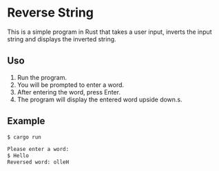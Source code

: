# Reverse String

This is a simple program in Rust that takes a user input, inverts the input string and displays the inverted string.

## Uso

1. Run the program.
2. You will be prompted to enter a word.
3. After entering the word, press Enter.
4. The program will display the entered word upside down.s.

## Example

```bash
$ cargo run

Please enter a word:
$ Hello
Reversed word: olleH
```